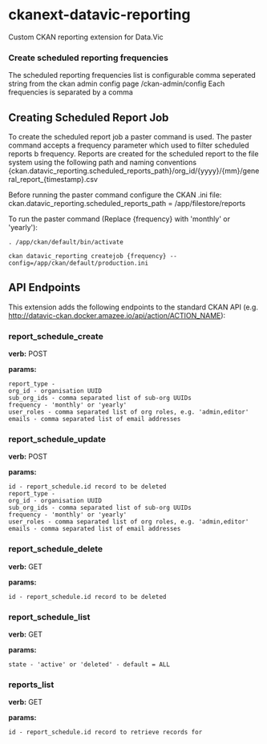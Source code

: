 # ckanext-datavic-reporting

Custom CKAN reporting extension for Data.Vic

### Create scheduled reporting frequencies

The scheduled reporting frequencies list is configurable comma seperated string from the ckan admin config page /ckan-admin/config
Each frequencies is separated by a comma

## Creating Scheduled Report Job

To create the scheduled report job a paster command is used.
The paster command accepts a frequency parameter which used to filter scheduled reports b frequency.
Reports are created for the scheduled report to the file system using the following path and naming conventions
{ckan.datavic_reporting.scheduled_reports_path}/org_id/{yyyy}/{mm}/general_report_{timestamp}.csv

Before running the paster command configure the CKAN .ini file:
ckan.datavic_reporting.scheduled_reports_path = /app/filestore/reports

To run the paster command (Replace {frequency} with 'monthly' or 'yearly'):

    . /app/ckan/default/bin/activate

    ckan datavic_reporting createjob {frequency} --config=/app/ckan/default/production.ini

## API Endpoints

This extension adds the following endpoints to the standard CKAN API (e.g. http://datavic-ckan.docker.amazee.io/api/action/ACTION_NAME):

### report_schedule_create

__verb:__ POST

__params:__

    report_type -
    org_id - organisation UUID
    sub_org_ids - comma separated list of sub-org UUIDs
    frequency - 'monthly' or 'yearly'
    user_roles - comma separated list of org roles, e.g. 'admin,editor'
    emails - comma separated list of email addresses

### report_schedule_update

__verb:__ POST

__params:__

    id - report_schedule.id record to be deleted
    report_type -
    org_id - organisation UUID
    sub_org_ids - comma separated list of sub-org UUIDs
    frequency - 'monthly' or 'yearly'
    user_roles - comma separated list of org roles, e.g. 'admin,editor'
    emails - comma separated list of email addresses

### report_schedule_delete

__verb:__ GET

__params:__

    id - report_schedule.id record to be deleted

### report_schedule_list


__verb:__ GET

__params:__

    state - 'active' or 'deleted' - default = ALL

### reports_list

__verb:__ GET

__params:__

    id - report_schedule.id record to retrieve records for

